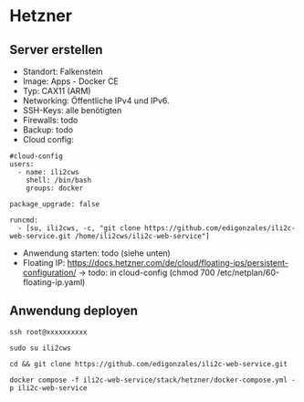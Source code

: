 # Hetzner

## Server erstellen

- Standort: Falkenstein
- Image: Apps - Docker CE
- Typ: CAX11 (ARM)
- Networking: Öffentliche IPv4 und IPv6.
- SSH-Keys: alle benötigten
- Firewalls: todo
- Backup: todo
- Cloud config:

```
#cloud-config
users:
  - name: ili2cws
    shell: /bin/bash
    groups: docker

package_upgrade: false

runcmd:
  - [su, ili2cws, -c, "git clone https://github.com/edigonzales/ili2c-web-service.git /home/ili2cws/ili2c-web-service"]
```

- Anwendung starten: todo (siehe unten)
- Floating IP: https://docs.hetzner.com/de/cloud/floating-ips/persistent-configuration/ -> todo: in cloud-config (chmod 700 /etc/netplan/60-floating-ip.yaml)

## Anwendung deployen

```
ssh root@xxxxxxxxxx
```

```
sudo su ili2cws
```

```
cd && git clone https://github.com/edigonzales/ili2c-web-service.git 
```

```
docker compose -f ili2c-web-service/stack/hetzner/docker-compose.yml -p ili2c-web-service
```
